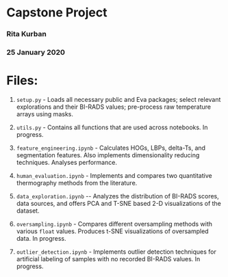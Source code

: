 # Capstone Project
### Rita Kurban
### 25 January 2020

# Files:

1. `setup.py` - Loads all necessary public and Eva packages; select relevant
explorations and their BI-RADS values; pre-process raw temperature arrays using masks.

2. `utils.py` - Contains all functions that are used across notebooks. In progress.

3. `feature_engineering.ipynb` - Calculates HOGs, LBPs, delta-Ts, and segmentation
 features. Also implements dimensionality reducing techniques. Analyses performance.


4. `human_evaluation.ipynb` - Implements and compares two quantitative thermography
 methods from the literature.

5. `data_exploration.ipynb` -- Analyzes the distribution of BI-RADS scores, data
sources, and offers PCA and T-SNE based 2-D visualizations of the dataset.

6. `oversampling.ipynb` - Compares different oversampling methods with various `float`
values. Produces t-SNE visualizations of oversampled data. In progress.

7. `outlier_detection.ipynb` - Implements outlier detection techniques for
artificial labeling of samples with no recorded BI-RADS values. In progress.
